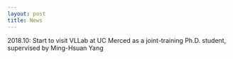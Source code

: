 ```yaml
---
layout: post
title: News
---
```


2018.10:  Start to visit VLLab at UC Merced as a joint-training Ph.D. student, supervised by Ming-Hsuan Yang

